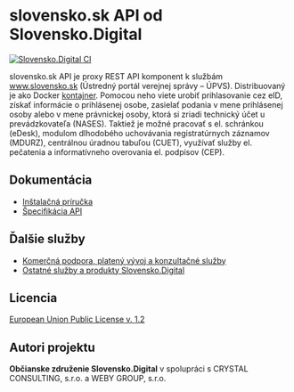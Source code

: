 # slovensko.sk API od Slovensko.Digital

[![Slovensko.Digital CI](https://github.com/slovensko-digital/slovensko-sk-api/workflows/Slovensko.Digital%20CI/badge.svg)](https://github.com/slovensko-digital/slovensko-sk-api/actions/workflows/slovensko_digital_ci.yml)

slovensko.sk API je proxy REST API komponent k službám www.slovensko.sk (Ústredný portál verejnej správy – ÚPVS). Distribuovaný je ako Docker [kontajner](https://ghcr.io/slovensko-digital/slovensko-sk-api). Pomocou neho viete urobiť prihlasovanie cez eID, získať informácie o prihlásenej osobe, zasielať podania v mene prihlásenej osoby alebo v mene právnickej osoby, ktorá si zriadi technický účet u prevádzkovateľa (NASES). Taktiež je možné pracovať s el. schránkou (eDesk), modulom dlhodobého uchovávania registratúrnych záznamov (MDURZ), centrálnou úradnou tabuľou (CUET), využívať služby el. pečatenia a informatívneho overovania el. podpisov (CEP).

## Dokumentácia

- [Inštalačná príručka](INSTALL.md)
- [Špecifikácia API](https://generator3.swagger.io/index.html?url=https://slovensko-sk-api.ekosystem.slovensko.digital/openapi.yaml)

## Ďalšie služby

- [Komerčná podpora, platený vývoj a konzultačné služby](https://ekosystem.slovensko.digital/sluzby/slovensko-sk-api)
- [Ostatné služby a produkty Slovensko.Digital](https://ekosystem.slovensko.digital)

## Licencia

[European Union Public License v. 1.2](LICENSE)

## Autori projektu

**Občianske združenie Slovensko.Digital** v spolupráci s CRYSTAL CONSULTING, s.r.o. a WEBY GROUP, s.r.o.
